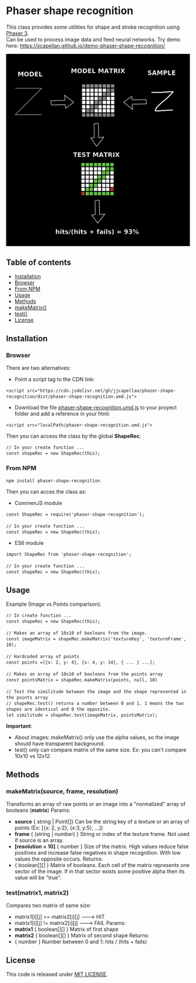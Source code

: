 # Phaser shape recognition
This class provides some utilities for shape and stroke recognition using [Phaser 3](http://phaser.io/).  
Can be used to process image data and feed neural networks.
Try demo here: https://jjcapellan.github.io/demo-phaser-shape-recognition/

<p align="center">
<img alt="workflow" src="./imgs/working.png"/>
</p>

## Table of contents
* [Installation](#Installation)
 * [Browser](#Browser)
 * [From NPM](#From-NPM)
 * [Usage](#Usage) 
 * [Methods](#Methods)
 * [makeMatrix()](#makeMatrix)
 * [test()](#test)
 * [License](#License)

## Installation
### Browser
There are two alternatives:
* Point a script tag to the CDN link:
```
<script src="https://cdn.jsdelivr.net/gh/jjcapellan/phaser-shape-recognition/dist/phaser-shape-recognition.umd.js">
``` 
* Download the file [phaser-shape-recognition.umd.js](https://cdn.jsdelivr.net/gh/jjcapellan/phaser-shape-recognition/dist/phaser-shape-recognition.umd.js) to your proyect folder and add a reference in your html:
```
<script src="localPath/phaser-shape-recognition.umd.js">
``` 
Then you can access the class by the global **ShapeRec**:
```
// In your create function ...
const shapeRec = new ShapeRec(this); 
```

### From NPM
```
npm install phaser-shape-recognition
```
Then you can acces the class as:
* CommenJS module
```
const ShapeRec = require('phaser-shape-recognition');

// In your create function ...
const shapeRec = new ShapeRec(this); 
```

* ES6 module
```
import ShapeRec from 'phaser-shape-recognition';

// In your create function ...
const shapeRec = new ShapeRec(this); 
```

## Usage
Example (Image vs Points comparison):
```
// In create function ...
const shapeRec = new ShapeRec(this);

// Makes an array of 10x10 of booleans from the image.
const imageMatrix = shapeRec.makeMatrix('textureKey', 'textureFrame', 10);

// Hardcoded array of points
const points =[{x: 2, y: 4}, {x: 4, y: 14}, { ... } ...];

// Makes an array of 10x10 of booleans from the points array
const pointsMatrix = shapeRec.makeMatrix(points, null, 10)

// Test the similitude between the image and the shape represented in the points array
// shapeRec.test() returns a number between 0 and 1. 1 means the two shapes are identical and 0 the opposite.
let similitude = shapeRec.test(imageMatrix, pointsMatrix);
```
**Important**:
* About images: makeMatrix() only use the alpha values, so the image should have transparent background.
* test() only can compare matrix of the same size. Ex: you can't compare 10x10 vs 12x12. 

## Methods
### makeMatrix(source, frame, resolution)
Transforms an array of raw points or an image into a "normalized" array of booleans (**matrix**)
Params:
* **source** { string | Point[]} Can be the string key of a texture or an array of points (Ex: [{x: 2, y:2}, {x:3, y:5}, ...])
* **frame** { (string | number) } String or index of the texture frame. Not used if source is an array.
* **[resolution = 10]** { number } Size of the matrix. High values reduce false positives and increase false negatives in shape recognition. With low values the opposite occurs.
Returns:
* { boolean[][] } Matrix of booleans. Each cell of the matrix represents one sector of the image. If in that sector exists some positive alpha then its value will be "true".

### test(matrix1, matrix2)
Compares two matrix of same size: 
* matrix1\[i]\[j] == matrix2\[i]\[j] ---> HIT  
* matrix1\[i]\[j] != matrix2\[i]\[j] ---> FAIL
Params:
* **matrix1** { boolean[][] } Matrix of first shape
* **matrix2** { boolean[][] } Matrix of second shape
Returns:
* { number } Number between 0 and 1: hits / (hits + fails)

## License
This code is released under [MIT LICENSE](https://raw.githubusercontent.com/jjcapellan/phaser-shape-recognition/master/LICENSE).